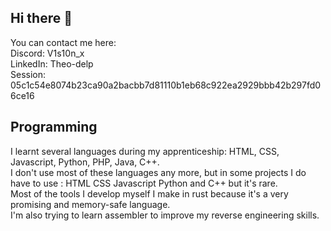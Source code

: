 ## Hi there 👋

You can contact me here: \
Discord: V1s10n_x \
LinkedIn: Theo-delp \
Session: 05c1c54e8074b23ca90a2bacbb7d81110b1eb68c922ea2929bbb42b297fd06ce16 

## Programming

I learnt several languages during my apprenticeship: HTML, CSS, Javascript, Python, PHP, Java, C++. \
I don't use most of these languages any more, but in some projects I do have to use : HTML CSS Javascript Python and C++ but it's rare. \
Most of the tools I develop myself I make in rust because it's a very promising and memory-safe language. \
I'm also trying to learn assembler to improve my reverse engineering skills.
